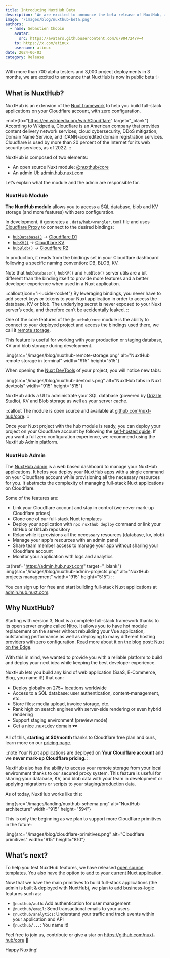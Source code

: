 ```yaml
---
title: Introducing NuxtHub Beta
description: 'We are excited to announce the beta release of NuxtHub, a new way to build full-stack Nuxt applications globally with zero configuration.'
image: '/images/blog/nuxthub-beta.png'
authors:
  - name: Sebastien Chopin
    avatar:
      src: https://avatars.githubusercontent.com/u/904724?v=4
    to: https://x.com/atinux
    username: atinux
date: 2024-06-03
category: Release
---
```


With more than 700 alpha testers and 3,000 project deployments in 3 months, we are excited to announce that NuxtHub is now in public beta :sparkles:

## What is NuxtHub?

NuxtHub is an extension of the [Nuxt framework](https://nuxt.com) to help you build full-stack applications on your Cloudflare account, with zero configuration.

::note{to="https://en.wikipedia.org/wiki/Cloudflare" target="_blank"}
According to Wikipedia, Cloudflare is an American company that provides content delivery network services, cloud cybersecurity, DDoS mitigation, Domain Name Service, and ICANN-accredited domain registration services. Cloudflare is used by more than 20 percent of the Internet for its web security services, as of 2022.
::

NuxtHub is composed of two elements:
- An open source Nuxt module: [@nuxthub/core](https://github.com/nuxt-hub/core)
- An admin UI: [admin.hub.nuxt.com](https://admin.hub.nuxt.com)

Let’s explain what the module and the admin are responsible for.

### NuxtHub Module

**The NuxtHub module** allows you to access a SQL database, blob and KV storage (and more features) with zero configuration.

In development, it generates a `.data/hub/wrangler.toml` file and uses [Cloudflare Proxy](https://developers.cloudflare.com/workers/wrangler/api/#getplatformproxy) to connect to the desired bindings:
- [`hubDatabase()`](/docs/features/database) -> [Cloudflare D1](https://www.cloudflare.com/developer-platform/d1/)
- [`hubKV()`](/docs/features/kv) -> [Cloudflare KV](https://www.cloudflare.com/developer-platform/workers-kv/)
- [`hubBlob()`](/docs/features/blob) -> [Cloudflare R2](https://www.cloudflare.com/developer-platform/r2/)

In production, it reads from the bindings set in your Cloudflare dashboard following a specific naming convention: DB, BLOB, KV.

Note that `hubDatabase()`, `hubKV()` and `hubBlob()` server utils are a bit different than the binding itself to provide more features and a better developer experience when used in a Nuxt application.

::callout{icon="i-lucide-rocket"}
By leveraging bindings, you never have to add secret keys or tokens to your Nuxt application in order to access the database, KV or blob. The underlying secret is never exposed to your Nuxt server’s code, and therefore can’t be accidentally leaked.
::

One of the core features of the `@nuxthub/core` module is the ability to connect to your deployed project and access the bindings used there, we call it [remote storage](/docs/getting-started/remote-storage).

This feature is useful for working with your production or staging database, KV and blob storage during development.

:img{src="/images/blog/nuxthub-remote-storage.png" alt="NuxtHub remote storage in terminal" width="915" height="515"}

When opening the [Nuxt DevTools](https://devtools.nuxt.com) of your project, you will notice new tabs:

:img{src="/images/blog/nuxthub-devtools.png" alt="NuxtHub tabs in Nuxt devtools" width="915" height="515"}

NuxtHub adds a UI to administrate your SQL database (powered by [Drizzle Studio](https://orm.drizzle.team/drizzle-studio/overview)), KV and Blob storage as well as your server cache.

::callout
The module is open source and available at [github.com/nuxt-hub/core](https://github.com/nuxt-hub/core).
::

Once your Nuxt project with the hub module is ready, you can deploy your project on your Cloudflare account by following the [self-hosted guide](/docs/getting-started/deploy#self-hosted). If you want a full zero configuration experience, we recommend using the NuxtHub Admin platform.

### NuxtHub Admin

The [NuxtHub admin](https://admin.hub.nuxt.com) is a web based dashboard to manage your NuxtHub applications. It helps you deploy your NuxtHub apps with a single command on your Cloudflare account while provisioning all the necessary resources for you. It abstracts the complexity of managing full-stack Nuxt applications on Cloudflare.

Some of the features are:
- Link your Cloudflare account and stay in control (we never mark-up Cloudflare prices)
- Clone one of our full-stack Nuxt templates
- Deploy your application with `npx nuxthub deploy` command or link your GitHub or GitLab repository
- Relax while it provisions all the necessary resources (database, kv, blob)
- Manage your app's resources with an admin panel
- Share team member access to manage your app without sharing your Cloudflare account
- Monitor your application with logs and analytics

::a{href="https://admin.hub.nuxt.com" target="_blank"}
  :img{src="/images/blog/nuxthub-admin-projects.png" alt="NuxtHub projects management" width="915" height="515"}
::

You can sign up for free and start building full-stack Nuxt applications at [admin.hub.nuxt.com](https://admin.hub.nuxt.com).

## Why NuxtHub?

Starting with version 3, Nuxt is a complete full-stack framework thanks to its open server engine called [Nitro](https://nitro.build). It allows you to have hot module replacement on the server without rebuilding your Vue application, outstanding performance as well as deploying to many different hosting providers with zero configuration. Read more about it on the blog post: [Nuxt on the Edge](https://nuxt.com/blog/nuxt-on-the-edge).

With this in mind, we wanted to provide you with a reliable platform to build and deploy your next idea while keeping the best developer experience.

NuxtHub lets you build any kind of web application (SaaS, E-Commerce, Blog, you name it!) that can:
- Deploy globally on 275+ locations worldwide
- Access to a SQL database: user authentication, content-management, etc.
- Store files: media upload, invoice storage, etc.
- Rank high on search engines with server-side rendering or even hybrid rendering
- Support staging environment (preview mode)
- Get a nice .nuxt.dev domain 🕶️

All of this, **starting at $0/month** thanks to Cloudflare free plan and ours, learn more on our [pricing page](/pricing).

::note
Your Nuxt applications are deployed on **Your Cloudflare account** and we **never mark-up Cloudflare pricing**.
::

NuxtHub also has the ability to access your remote storage from your local environment thanks to our secured proxy system. This feature is useful for sharing your database, KV, and blob data with your team in development or applying migrations or scripts to your staging/production data.

As of today, NuxtHub works like this:

:img{src="/images/landing/nuxthub-schema.png" alt="NuxtHub architecture" width="915" height="594"}

This is only the beginning as we plan to support more Cloudflare primitives in the future:

:img{src="/images/blog/cloudflare-primitives.png" alt="Cloudflare primitives" width="915" height="810"}

## What’s next?

To help you test NuxtHub features, we have released [open source templates](/templates). You also have the option to [add to your current Nuxt application](/docs/getting-started/installation#add-to-a-nuxt-project).

Now that we have the main primitives to build full-stack applications (the admin is built & deployed with NuxtHub), we plan to add business-logic features such as:
- `@nuxthub/auth`: Add authentication for user management
- `@nuxthub/email`: Send transactional emails to your users
- `@nuxthub/analytics`: Understand your traffic and track events within your application and API
- `@nuxthub/...`: You name it!

Feel free to join us, contribute or give a star on https://github.com/nuxt-hub/core 💚

Happy Nuxting!
